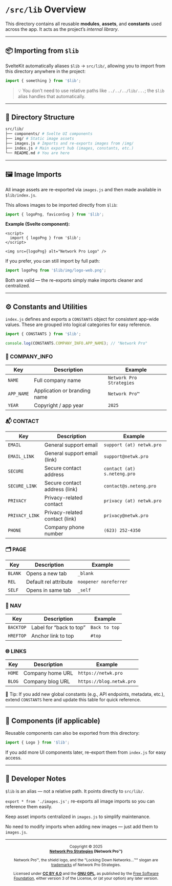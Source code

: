 <!-- =====================================================================
src/lib/README.md

Copyright © 2025 Network Pro Strategies (Network Pro™)
SPDX-License-Identifier: CC-BY-4.0 OR GPL-3.0-or-later
This file is part of Network Pro.
====================================================================== -->

# `/src/lib` Overview

This directory contains all reusable **modules**, **assets**, and **constants** used across the app.
It acts as the project’s _internal library_.

---

## 📦 Importing from `$lib`

SvelteKit automatically aliases `$lib` → `src/lib/`, allowing you to import from this directory anywhere in the project:

```js
import { something } from '$lib';
```

> 💡 You don’t need to use relative paths like `../../../lib/...`; the `$lib` alias handles that automatically.

---

## 📁 Directory Structure

```bash
src/lib/
├── components/ # Svelte UI components
├── img/ # Static image assets
├── images.js # Imports and re-exports images from /img/
├── index.js # Main export hub (images, constants, etc.)
└── README.md # You are here
```

---

## 🖼️ Image Imports

All image assets are re-exported via `images.js` and then made available in `$lib/index.js`.

This allows images to be imported directly from `$lib`:

```js
import { logoPng, faviconSvg } from '$lib';
```

**Example (Svelte component):**

```svelte
<script>
  import { logoPng } from '$lib';
</script>

<img src={logoPng} alt="Network Pro Logo" />
```

If you prefer, you can still import by full path:

```js
import logoPng from '$lib/img/logo-web.png';
```

Both are valid — the re-exports simply make imports cleaner and centralized.

---

## ⚙️ Constants and Utilities

`index.js` defines and exports a `CONSTANTS` object for consistent app-wide values.
These are grouped into logical categories for easy reference.

```js
import { CONSTANTS } from '$lib';

console.log(CONSTANTS.COMPANY_INFO.APP_NAME); // "Network Pro"
```

### 🏢 COMPANY_INFO

| Key        | Description                  | Example                  |
| ---------- | ---------------------------- | ------------------------ |
| `NAME`     | Full company name            | `Network Pro Strategies` |
| `APP_NAME` | Application or branding name | `Network Pro™`          |
| `YEAR`     | Copyright / app year         | `2025`                   |

### 📬 CONTACT

| Key            | Description                    | Example                     |
| -------------- | ------------------------------ | --------------------------- |
| `EMAIL`        | General support email          | `support (at) netwk.pro`    |
| `EMAIL_LINK`   | General support email (link)   | `support@netwk.pro`         |
| `SECURE`       | Secure contact address         | `contact (at) s.neteng.pro` |
| `SECURE_LINK`  | Secure contact address (link)  | `contact@s.neteng.pro`      |
| `PRIVACY`      | Privacy-related contact        | `privacy (at) netwk.pro`    |
| `PRIVACY_LINK` | Privacy-related contact (link) | `privacy@netwk.pro`         |
| `PHONE`        | Company phone number           | `(623) 252-4350`            |

### 🗂️ PAGE

| Key     | Description           | Example               |
| ------- | --------------------- | --------------------- |
| `BLANK` | Opens a new tab       | `_blank`              |
| `REL`   | Default rel attribute | `noopener noreferrer` |
| `SELF`  | Opens in same tab     | `_self`               |

### 🧭 NAV

| Key       | Description             | Example       |
| --------- | ----------------------- | ------------- |
| `BACKTOP` | Label for “back to top” | `Back to top` |
| `HREFTOP` | Anchor link to top      | `#top`        |

### 🌐 LINKS

| Key    | Description      | Example                  |
| ------ | ---------------- | ------------------------ |
| `HOME` | Company home URL | `https://netwk.pro`      |
| `BLOG` | Company blog URL | `https://blog.netwk.pro` |

🧠 Tip: If you add new global constants (e.g., API endpoints, metadata, etc.),
extend `CONSTANTS` here and update this table for quick reference.

---

## 🧩 Components (if applicable)

Reusable components can also be exported from this directory:

```js
import { Logo } from '$lib';
```

If you add more UI components later, re-export them from `index.js` for easy access.

---

## 🧠 Developer Notes

`$lib` is an alias — not a relative path.
It points directly to `src/lib/`.

`export * from './images.js';` re-exports all image imports so you can reference them easily.

Keep asset imports centralized in `images.js` to simplify maintenance.

No need to modify imports when adding new images — just add them to `images.js`.

---

<span style="font-size: 12px; text-align: center;">

Copyright &copy; 2025  
**[Network Pro Strategies](https://netwk.pro) (Network Pro&trade;)**

Network Pro&trade;, the shield logo, and the "Locking Down Networks...&trade;" slogan are [trademarks](https://netwk.pro/legal#trademark) of Network Pro Strategies.

Licensed under **[CC BY 4.0](https://netwk.pro/legal#cc-by)** and the **[GNU GPL](https://netwk.pro/legal#gnu-gpl)**, as published by the [Free Software Foundation](https://www.fsf.org), either version 3 of the License, or (at your option) any later version.

</span>
